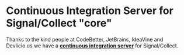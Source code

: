 # Continuous Integration Server for Signal/Collect "core" #

Thanks to the kind people at CodeBetter, JetBrains, IdeaVine and Devlicio.us we have a **[continuous integration server](http://teamcity.codebetter.com/viewLog.html?buildTypeId=bt381&buildId=lastFinished)** for Signal/Collect.